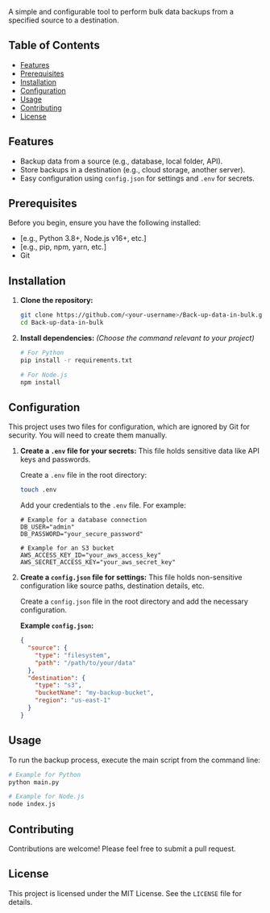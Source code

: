 
A simple and configurable tool to perform bulk data backups from a specified source to a destination.

## Table of Contents

- [Features](#features)
- [Prerequisites](#prerequisites)
- [Installation](#installation)
- [Configuration](#configuration)
- [Usage](#usage)
- [Contributing](#contributing)
- [License](#license)

## Features

*   Backup data from a source (e.g., database, local folder, API).
*   Store backups in a destination (e.g., cloud storage, another server).
*   Easy configuration using `config.json` for settings and `.env` for secrets.

## Prerequisites

Before you begin, ensure you have the following installed:

*   [e.g., Python 3.8+, Node.js v16+, etc.]
*   [e.g., pip, npm, yarn, etc.]
*   Git

## Installation

1.  **Clone the repository:**
    ```bash
    git clone https://github.com/<your-username>/Back-up-data-in-bulk.git
    cd Back-up-data-in-bulk
    ```

2.  **Install dependencies:**
    *(Choose the command relevant to your project)*
    ```bash
    # For Python
    pip install -r requirements.txt

    # For Node.js
    npm install
    ```

## Configuration

This project uses two files for configuration, which are ignored by Git for security. You will need to create them manually.

1.  **Create a `.env` file for your secrets:**
    This file holds sensitive data like API keys and passwords.

    Create a `.env` file in the root directory:
    ```bash
    touch .env
    ```

    Add your credentials to the `.env` file. For example:
    ```env
    # Example for a database connection
    DB_USER="admin"
    DB_PASSWORD="your_secure_password"
    
    # Example for an S3 bucket
    AWS_ACCESS_KEY_ID="your_aws_access_key"
    AWS_SECRET_ACCESS_KEY="your_aws_secret_key"
    ```

2.  **Create a `config.json` file for settings:**
    This file holds non-sensitive configuration like source paths, destination details, etc.

    Create a `config.json` file in the root directory and add the necessary configuration.

    **Example `config.json`:**
    ```json
    {
      "source": {
        "type": "filesystem",
        "path": "/path/to/your/data"
      },
      "destination": {
        "type": "s3",
        "bucketName": "my-backup-bucket",
        "region": "us-east-1"
      }
    }
    ```

## Usage

To run the backup process, execute the main script from the command line:

```bash
# Example for Python
python main.py

# Example for Node.js
node index.js
```

## Contributing

Contributions are welcome! Please feel free to submit a pull request.

## License

This project is licensed under the MIT License. See the `LICENSE` file for details.
